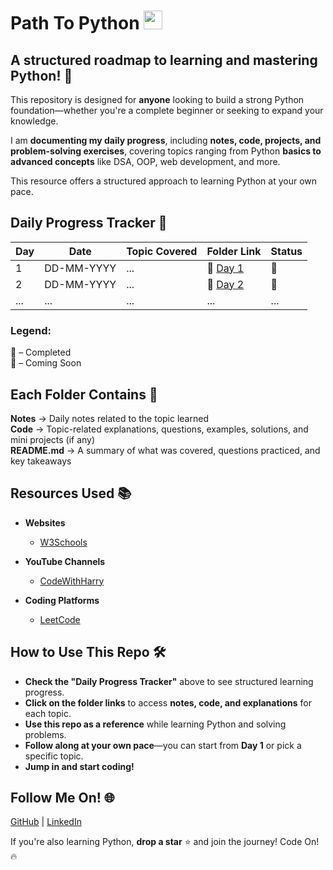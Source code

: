 <h1 align="left"> Path To Python <img src="https://user-images.githubusercontent.com/74038190/212257472-08e52665-c503-4bd9-aa20-f5a4dae769b5.gif" width="30"> </h1>

## A structured roadmap to learning and mastering Python! 🐍

This repository is designed for **anyone** looking to build a strong Python foundation—whether you're a complete beginner or seeking to expand your knowledge.

I am **documenting my daily progress**, including **notes, code, projects, and problem-solving exercises**, covering  topics ranging from Python **basics to advanced concepts** like DSA, OOP, web development, and more.  

This resource offers a structured approach to learning Python at your own pace.     

## Daily Progress Tracker 📅
<div align="center">
  
| **Day** | **Date**       | **Topic Covered**           | **Folder Link**     | **Status**  |
|---------|----------------|-----------------------------|---------------------|-------------|
| 1       | DD-MM-YYYY     | ...                         | 📂 [Day 1](#)       | 🎯          |
| 2       | DD-MM-YYYY     | ...                         | 📂 [Day 2](#)       | 🚧          |
| ...     | ...            | ...                         | ...                 | ...         |

</div>

### **Legend:**  
🎯 – Completed  
🚧 – Coming Soon  

## Each Folder Contains 📂
**Notes** → Daily notes related to the topic learned<br>
**Code** → Topic-related explanations, questions, examples, solutions, and mini projects (if any)<br>
**README.md** → A summary of what was covered, questions practiced, and key takeaways  

## Resources Used 📚
- **Websites**  
  - [W3Schools](https://www.w3schools.com/)  

- **YouTube Channels**  
  - [CodeWithHarry](https://www.youtube.com/@CodeWithHarry)  

- **Coding Platforms**  
  - [LeetCode](https://leetcode.com/)  

 ## How to Use This Repo 🛠️
- **Check the "Daily Progress Tracker"** above to see structured learning progress.  
- **Click on the folder links** to access **notes, code, and explanations** for each topic.  
- **Use this repo as a reference** while learning Python and solving problems.  
- **Follow along at your own pace**—you can start from **Day 1** or pick a specific topic.
- **Jump in and start coding!**

## Follow Me On! 🌐  
[GitHub](https://github.com/snehhhcodes) | [LinkedIn](https://www.linkedin.com/in/)  

If you're also learning Python, **drop a star** ⭐ and join the journey!
Code On! 🔥
